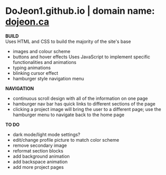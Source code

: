 # DoJeon1.github.io | domain name: [dojeon.ca](https://dojeon.ca/)

**BUILD** <br/>
Uses HTML and CSS to build the majority of the site's base  <br/>
- images and colour scheme
- buttons and hover effects
Uses JavaScript to implement specific functionalities and animations
- typing animations
- blinking cursor effect
- hamburger style navigation menu <br/>   

**NAVIGATION**
- continuous scroll design with all of the information on one page
- hamburger nav bar has quick links to different sections of the page
- clicking a project image will bring the user to a different page; use the hamburger menu to navigate back to the home page

**TO DO**
- dark mode/light mode settings? <br/> 
- edit/change profile picture to match color scheme <br/>
- remove secondary image <br/>
- reformat section blocks <br/>
- add background animation <br/> 
- add backspace animation
- add more project pages
